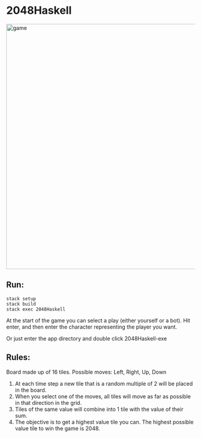 # 2048Haskell
<img width="652" alt="game" src="https://user-images.githubusercontent.com/11791254/33588803-c51f3310-d942-11e7-9d33-38c06214465c.png">


## Run:
```
stack setup
stack build
stack exec 2048Haskell
```

At the start of the game you can select a play (either yourself or a bot). Hit enter, and then enter the character representing the player you want.

Or just enter the app directory and double click 2048Haskell-exe

## Rules:

Board made up of 16 tiles. Possible moves: Left, Right, Up, Down

1. At each time step a new tile that is a random multiple of 2 will be placed in the board.
2. When you select one of the moves, all tiles will move as far as possible in that direction in the grid.
3. Tiles of the same value will combine into 1 tile with the value of their sum.
4. The objective is to get a highest value tile you can. The highest possible value tile to win the game is 2048.

